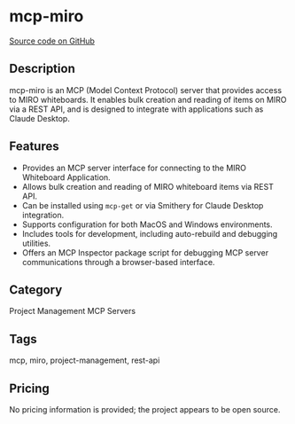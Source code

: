 # mcp-miro

[Source code on GitHub](https://github.com/evalstate/mcp-miro)

## Description
mcp-miro is an MCP (Model Context Protocol) server that provides access to MIRO whiteboards. It enables bulk creation and reading of items on MIRO via a REST API, and is designed to integrate with applications such as Claude Desktop.

## Features
- Provides an MCP server interface for connecting to the MIRO Whiteboard Application.
- Allows bulk creation and reading of MIRO whiteboard items via REST API.
- Can be installed using `mcp-get` or via Smithery for Claude Desktop integration.
- Supports configuration for both MacOS and Windows environments.
- Includes tools for development, including auto-rebuild and debugging utilities.
- Offers an MCP Inspector package script for debugging MCP server communications through a browser-based interface.

## Category
Project Management MCP Servers

## Tags
mcp, miro, project-management, rest-api

## Pricing
No pricing information is provided; the project appears to be open source.